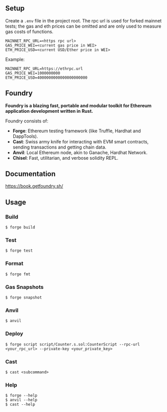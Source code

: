 ## Setup

Create a `.env` file in the project root. The rpc url is used for forked mainnet tests; the gas and eth prices can be omitted and are only used to measure gas costs of functions.

```
MAINNET_RPC_URL=<https rpc url>
GAS_PRICE_WEI=<current gas price in WEI>
ETH_PRICE_USD=<current USD/Ether price in WEI>
```

Example:
```
MAINNET_RPC_URL=https://ethrpc.url
GAS_PRICE_WEI=1000000000
ETH_PRICE_USD=4000000000000000000000
```

## Foundry

**Foundry is a blazing fast, portable and modular toolkit for Ethereum application development written in Rust.**

Foundry consists of:

-   **Forge**: Ethereum testing framework (like Truffle, Hardhat and DappTools).
-   **Cast**: Swiss army knife for interacting with EVM smart contracts, sending transactions and getting chain data.
-   **Anvil**: Local Ethereum node, akin to Ganache, Hardhat Network.
-   **Chisel**: Fast, utilitarian, and verbose solidity REPL.

## Documentation

https://book.getfoundry.sh/

## Usage

### Build

```shell
$ forge build
```

### Test

```shell
$ forge test
```

### Format

```shell
$ forge fmt
```

### Gas Snapshots

```shell
$ forge snapshot
```

### Anvil

```shell
$ anvil
```

### Deploy

```shell
$ forge script script/Counter.s.sol:CounterScript --rpc-url <your_rpc_url> --private-key <your_private_key>
```

### Cast

```shell
$ cast <subcommand>
```

### Help

```shell
$ forge --help
$ anvil --help
$ cast --help
```
